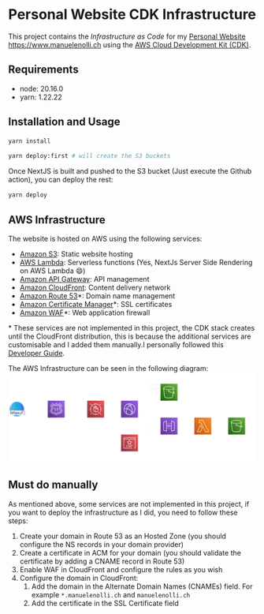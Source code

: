 # Personal Website CDK Infrastructure

This project contains the *Infrastructure as Code* for my [Personal Website](https://github.com/ManueleNolli/PersonalWebsite) https://www.manuelenolli.ch using the [AWS Cloud Development Kit (CDK)](https://aws.amazon.com/cdk/).


## Requirements

* node: 20.16.0
* yarn: 1.22.22

## Installation and Usage

```bash
yarn install
```

```bash
yarn deploy:first # will create the S3 buckets
```

Once NextJS is built and pushed to the S3 bucket (Just execute the Github action), you can deploy the rest:
```bash
yarn deploy
```

## AWS Infrastructure

The website is hosted on AWS using the following services:
* [Amazon S3](https://aws.amazon.com/s3/): Static website hosting
* [AWS Lambda](https://aws.amazon.com/lambda/): Serverless functions (Yes, NextJs Server Side Rendering on AWS Lambda 😄)
* [Amazon API Gateway](https://aws.amazon.com/api-gateway/): API management
* [Amazon CloudFront](https://aws.amazon.com/cloudfront/): Content delivery network
* [Amazon Route 53](https://aws.amazon.com/route53/)*: Domain name management
* [Amazon Certificate Manager](https://aws.amazon.com/certificate-manager/)*: SSL certificates
* [Amazon WAF](https://aws.amazon.com/waf/)*: Web application firewall

\* These services are not implemented in this project, the CDK stack creates until the CloudFront distribution, this is because the additional services are customisable and I added them manually.I personally followed this [Developer Guide](https://docs.aws.amazon.com/Route53/latest/DeveloperGuide/routing-to-cloudfront-distribution.html).



The AWS Infrastructure can be seen in the following diagram:
<img alt="AWS Infrastructure" src="https://github.com/ManueleNolli/PersonalWebsite/blob/main/.github/assets/aws_diagram.png"/>

## Must do manually

As mentioned above, some services are not implemented in this project, if you want to deploy the infrastructure as I did, you need to follow these steps:
1. Create your domain in Route 53 as an Hosted Zone (you should configure the NS records in your domain provider)
2. Create a certificate in ACM for your domain (you should validate the certificate by adding a CNAME record in Route 53)
3. Enable WAF in CloudFront and configure the rules as you wish
4. Configure the domain in CloudFront:
   1. Add the domain in the Alternate Domain Names (CNAMEs) field. For example `*.manuelenolli.ch` and `manuelenolli.ch`
   2. Add the certificate in the SSL Certificate field